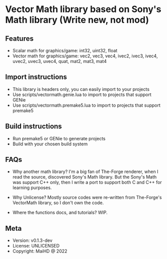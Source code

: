 # Vector Math library based on Sony's Math library (Write new, not mod)

## Features
- Scalar math for graphics/game: int32, uint32, float
- Vector math for graphics/game: vec2, vec3, vec4, ivec2, ivec3, ivec4, uvec2, uvec3, uvec4, quat, mat2, mat3, mat4

## Import instructions
- This library is headers only, you can easily import to your projects
- Use scripts/vectormath.genie.lua to import to projects that support GENie
- Use scripts/vectormath.premake5.lua to import to projects that support premake5

## Build instructions
- Run premake5 or GENie to generate projects
- Build with your chosen build system

## FAQs
- Why another math library? I'm a big fan of The-Forge renderer, when I read the source, discovered Sony's Math library. But the Sony's Math was support C++ only, then I write a port to support both C and C++ for learning purposes.

- Why Unlicense? Mostly source codes were re-written from The-Forge's VectorMath library, so I don't own the code.
- Where the functions docs, and tutorials? WIP.

## Meta
- Version: v0.1.3-dev
- License: UNLICENSED
- Copyright: MaiHD @ 2022